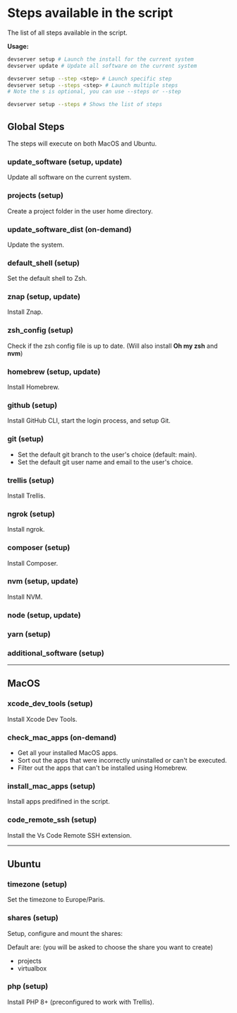 # Steps available in the script

The list of all steps available in the script.

**Usage:**

```bash
devserver setup # Launch the install for the current system
devserver update # Update all software on the current system

devserver setup --step <step> # Launch specific step
devserver setup --steps <step> # Launch multiple steps
# Note the s is optional, you can use --steps or --step

devserver setup --steps # Shows the list of steps
```

## Global Steps

The steps will execute on both MacOS and Ubuntu.

### update_software (setup, update)

Update all software on the current system.

### projects (setup)

Create a project folder in the user home directory.

### update_software_dist (on-demand)

Update the system.

### default_shell (setup)

Set the default shell to Zsh.

### znap (setup, update)

Install Znap.

### zsh_config (setup)

Check if the zsh config file is up to date. (Will also install **Oh my zsh** and **nvm**)

### homebrew (setup, update)

Install Homebrew.

### github (setup)

Install GitHub CLI, start the login process, and setup Git.

### git (setup)

- Set the default git branch to the user's choice (default: main).
- Set the default git user name and email to the user's choice.

### trellis (setup)

Install Trellis.

### ngrok (setup)

Install ngrok.

### composer (setup)

Install Composer.

### nvm (setup, update)

Install NVM.

### node (setup, update)

### yarn (setup)

### additional_software (setup)

---

## MacOS

### xcode_dev_tools (setup)

Install Xcode Dev Tools.

### check_mac_apps (on-demand)

- Get all your installed MacOS apps.
- Sort out the apps that were incorrectly uninstalled or can't be executed.
- Filter out the apps that can't be installed using Homebrew.

### install_mac_apps (setup)

Install apps predifined in the script.

### code_remote_ssh (setup)

Install the Vs Code Remote SSH extension.

---

## Ubuntu

### timezone (setup)

Set the timezone to Europe/Paris.

### shares (setup)

Setup, configure and mount the shares:

Default are: (you will be asked to choose the share you want to create)

- projects
- virtualbox

### php (setup)

Install PHP 8+ (preconfigured to work with Trellis).
